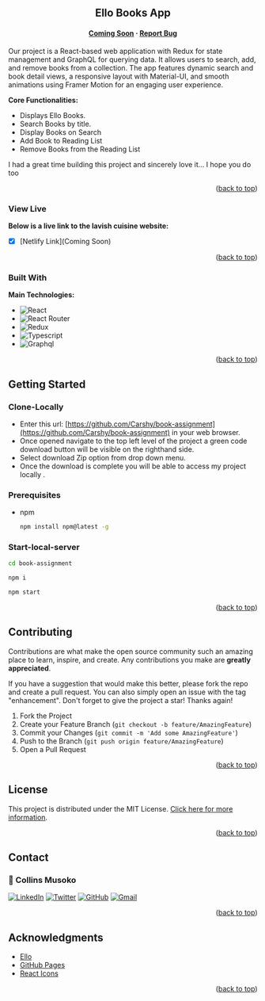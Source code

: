 <a name="readme-top"></a>
<!-- PROJECT LOGO -->
<div align="center">
  <a href="https://Ello-books.netlify.app/">
<!--     <img src="https://lavish-cuisine.web.app/assets/logo-large.png" alt="lavish-cuisine" height="64"> -->
  </a>

  <h2 align="center">Ello Books App</h2>

  <h4 align="center">  
    <a href="#" target="_blank" rel="noreferrer noopener" >Coming Soon</a>
    ·
    <a href="https://github.com/Carshy/book-assignment/issues" target="_blank">Report Bug</a>
  </h4>
</div>

<!-- ABOUT THE PROJECT -->

Our project is a React-based web application with Redux for state management and GraphQL for querying data. It allows users to search, add, and remove books from a collection. The app features dynamic search and book detail views, a responsive layout with Material-UI, and smooth animations using Framer Motion for an engaging user experience.

**Core Functionalities:**
* Displays Ello Books.
* Search Books by title.
* Display Books on Search
* Add Book to Reading List
* Remove Books from the Reading List

I had a great time building this project and sincerely love it... I hope you do too

<p align="right">(<a href="#readme-top">back to top</a>)</p>

### View Live
**Below is a live link to the lavish cuisine website:**
- [x] [Netlify Link](Coming Soon)

<p align="right">(<a href="#readme-top">back to top</a>)</p>

### Built With

**Main Technologies:**

* ![React](https://img.shields.io/badge/react-%2320232a.svg?style=for-the-badge&logo=react&logoColor=%2361DAFB)
* ![React Router](https://img.shields.io/badge/React_Router-CA4245?style=for-the-badge&logo=react-router&logoColor=white)
* ![Redux](https://img.shields.io/badge/redux-%23593d88.svg?style=for-the-badge&logo=redux&logoColor=white)
* ![Typescript](https://img.shields.io/badge/javascript-%23007ACC.svg?style=for-the-badge&logo=typescript&logoColor=white)
* ![Graphql](https://img.shields.io/badge/graphql-%23007ACC.svg?style=for-the-badge&logo=graphql&logoColor=white)

<p align="right">(<a href="#readme-top">back to top</a>)</p>



<!-- GETTING STARTED -->
## Getting Started

### Clone-Locally
- Enter this url: [https://github.com/Carshy/book-assignment](https://github.com/Carshy/book-assignment) in your web browser.
- Once opened navigate to the top left level of the project a green code download button will be visible on the righthand side.
- Select download Zip option from drop down menu.
- Once the download is complete you will be able to access my project locally . 

### Prerequisites
* npm
  ```sh
  npm install npm@latest -g
  ```

### Start-local-server
```sh
cd book-assignment

npm i

npm start
```

<p align="right">(<a href="#readme-top">back to top</a>)</p>

<!-- CONTRIBUTING -->
## Contributing

Contributions are what make the open source community such an amazing place to learn, inspire, and create. Any contributions you make are **greatly appreciated**.

If you have a suggestion that would make this better, please fork the repo and create a pull request. You can also simply open an issue with the tag "enhancement".
Don't forget to give the project a star! Thanks again!

1. Fork the Project
2. Create your Feature Branch (`git checkout -b feature/AmazingFeature`)
3. Commit your Changes (`git commit -m 'Add some AmazingFeature'`)
4. Push to the Branch (`git push origin feature/AmazingFeature`)
5. Open a Pull Request

<p align="right">(<a href="#readme-top">back to top</a>)</p>

<!-- LICENSE -->
## License

This project is distributed under the MIT License. [Click here for more information](LICENSE).

<p align="right">(<a href="#readme-top">back to top</a>)</p>

<!-- CONTACT -->
## Contact
### 👤 Collins Musoko

[![LinkedIn](https://img.shields.io/badge/linkedin-%230077B5.svg?style=for-the-badge&logo=linkedin&logoColor=white)](https://www.linkedin.com/in/collins-musoko/) 
[![Twitter](https://img.shields.io/badge/Twitter-%231DA1F2.svg?style=for-the-badge&logo=Twitter&logoColor=white)](https://x.com/CarshyCollins) 
[![GitHub](https://img.shields.io/badge/github-%23121011.svg?style=for-the-badge&logo=github&logoColor=white)](https://github.com/Carshy) 
[![Gmail](https://img.shields.io/badge/Gmail-D14836?style=for-the-badge&logo=gmail&logoColor=white)](mailto:mussocollins@gmail.com)

<p align="right">(<a href="#readme-top">back to top</a>)</p>


<!-- ACKNOWLEDGMENTS -->
## Acknowledgments

* [Ello](https://www.ello.com/)
* [GitHub Pages](https://pages.github.com)
* [React Icons](https://react-icons.github.io/react-icons/search)

<p align="right">(<a href="#readme-top">back to top</a>)</p>
